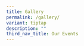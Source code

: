 ```yaml
---
title: Gallery
permalink: /gallery/
variant: tiptap
description: ""
third_nav_title: Our Events
---
```

<p></p>